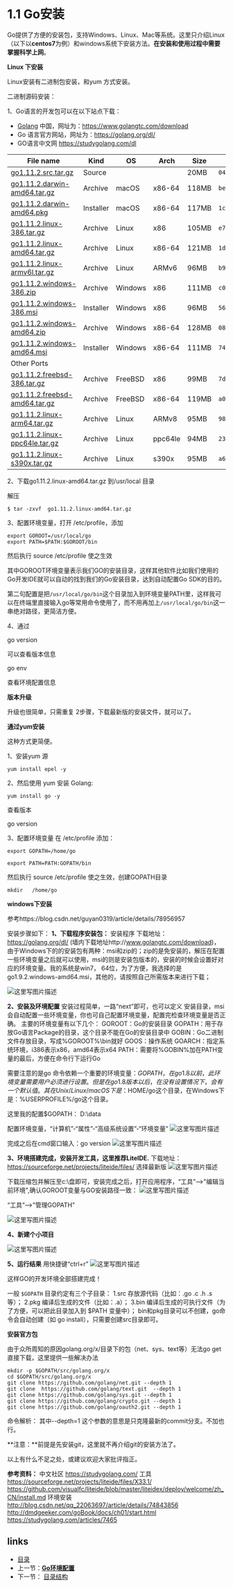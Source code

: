# **1.1  Go安装**

Go提供了方便的安装包，支持Windows、Linux、Mac等系统。这里只介绍Linux（以下以**centos7**为例）和windows系统下安装方法。**在安装和使用过程中需要掌握科学上网**。

**Linux 下安装**

Linux安装有二进制包安装，和yum 方式安装。

二进制源码安装：

1、Go语言的开发包可以在以下站点下载：

- [Golang](http://c.biancheng.net/golang/) 中国，网址为：https://www.golangtc.com/download
- Go 语言官方网站，网址为：https://golang.org/dl/
- GO语言中文网 https://studygolang.com/dl

| File name                                | Kind      | OS      | Arch    | Size  | SHA256 Checksum                          |
| ---------------------------------------- | --------- | ------- | ------- | ----- | ---------------------------------------- |
| [go1.11.2.src.tar.gz](https://dl.google.com/go/go1.11.2.src.tar.gz) | Source    |         |         | 20MB  | `042fba357210816160341f1002440550e952eb12678f7c9e7e9d389437942550` |
| [go1.11.2.darwin-amd64.tar.gz](https://dl.google.com/go/go1.11.2.darwin-amd64.tar.gz) | Archive   | macOS   | x86-64  | 118MB | `be2a9382ef85792280951a78e789e8891ddb1df4ac718cd241ea9d977c85c683` |
| [go1.11.2.darwin-amd64.pkg](https://dl.google.com/go/go1.11.2.darwin-amd64.pkg) | Installer | macOS   | x86-64  | 117MB | `1cb34dffecb3c3d441667954bab5b7fdb048c40704b76cd801f09796b909ff50` |
| [go1.11.2.linux-386.tar.gz](https://dl.google.com/go/go1.11.2.linux-386.tar.gz) | Archive   | Linux   | x86     | 105MB | `e74f2f37b43b9b1bcf18008a11e0efb8921b41dff399a4f48ac09a4f25729881` |
| [go1.11.2.linux-amd64.tar.gz](https://dl.google.com/go/go1.11.2.linux-amd64.tar.gz) | Archive   | Linux   | x86-64  | 121MB | `1dfe664fa3d8ad714bbd15a36627992effd150ddabd7523931f077b3926d736d` |
| [go1.11.2.linux-armv6l.tar.gz](https://dl.google.com/go/go1.11.2.linux-armv6l.tar.gz) | Archive   | Linux   | ARMv6   | 96MB  | `b9d16a8eb1f7b8fdadd27232f6300aa8b4427e5e4cb148c4be4089db8fb56429` |
| [go1.11.2.windows-386.zip](https://dl.google.com/go/go1.11.2.windows-386.zip) | Archive   | Windows | x86     | 111MB | `c0c5ab568d9cf260cd7d281e0a489ef91f4b943813d99dac78b61607dca17283` |
| [go1.11.2.windows-386.msi](https://dl.google.com/go/go1.11.2.windows-386.msi) | Installer | Windows | x86     | 96MB  | `56dc82a16747be3b94213cd53a059437462437bc67a087552111324d3f64877a` |
| [go1.11.2.windows-amd64.zip](https://dl.google.com/go/go1.11.2.windows-amd64.zip) | Archive   | Windows | x86-64  | 128MB | `086c59df0dce54d88f30edd50160393deceb27e73b8d6b46b9ee3f88b0c02e28` |
| [go1.11.2.windows-amd64.msi](https://dl.google.com/go/go1.11.2.windows-amd64.msi) | Installer | Windows | x86-64  | 111MB | `74e0221315bb79c45080cd0c81bbe046ab2a21bea808fa5e2d119f3a07815218` |
| Other Ports                              |           |         |         |       |                                          |
| [go1.11.2.freebsd-386.tar.gz](https://dl.google.com/go/go1.11.2.freebsd-386.tar.gz) | Archive   | FreeBSD | x86     | 99MB  | `7daf8c1995e6eb343c4b487ba4d6b8fb5463cdead8a8bde867a25cc7168ff77b` |
| [go1.11.2.freebsd-amd64.tar.gz](https://dl.google.com/go/go1.11.2.freebsd-amd64.tar.gz) | Archive   | FreeBSD | x86-64  | 119MB | `a0b46726b102067bdd9a9b863f2bce4d23e4478118162bb9b2362733eb28cabf` |
| [go1.11.2.linux-arm64.tar.gz](https://dl.google.com/go/go1.11.2.linux-arm64.tar.gz) | Archive   | Linux   | ARMv8   | 95MB  | `98a42b9b8d3bacbcc6351a1e39af52eff582d0bc3ac804cd5a97ce497dd84026` |
| [go1.11.2.linux-ppc64le.tar.gz](https://dl.google.com/go/go1.11.2.linux-ppc64le.tar.gz) | Archive   | Linux   | ppc64le | 94MB  | `23291935a299fdfde4b6a988ce3faa0c7a498aab6d56bbafbf1e7476468529a3` |
| [go1.11.2.linux-s390x.tar.gz](https://dl.google.com/go/go1.11.2.linux-s390x.tar.gz) | Archive   | Linux   | s390x   | 95MB  | `a67ef820ef8cfecc8d68c69dd5bf513aaf647c09b6605570af425bf5fe8a32f0` |

2、下载go1.11.2.linux-amd64.tar.gz 到/usr/local 目录

解压

```
$ tar -zxvf  go1.11.2.linux-amd64.tar.gz
```

3、配置环境变量，打开 /etc/profile，添加

```
export GOROOT=/usr/local/go
export PATH=$PATH:$GOROOT/bin

```

然后执行 source /etc/profile 使之生效

其中GOROOT环境变量表示我们GO的安装目录，这样其他软件比如我们使用的Go开发IDE就可以自动的找到我们的Go安装目录，达到自动配置Go SDK的目的。

第二句配置是把`/usr/local/go/bin`这个目录加入到环境变量PATH里，这样我可以在终端里直接输入go等常用命令使用了，而不用再加上`/usr/local/go/bin`这一串绝对路径，更简洁方便。

4、通过 

go version

可以查看版本信息

go env

查看环境配置信息

**版本升级**

升级也很简单，只需重复 2步骤，下载最新版的安装文件，就可以了。

**通过yum安装**

这种方式更简便。

1、安装yum 源

```
yum install epel -y
```


2、然后使用 yum 安装 Golang:

```
yum install go -y
```


查看版本

go version

3、配置环境变量 
在 /etc/profile 添加：

```
export GOPATH=/home/go

export PATH=PATH:GOPATH/bin

```


然后执行 source /etc/profile 使之生效，创建GOPATH目录

```
mkdir   /home/go
```

**windows下安装**

参考https://blog.csdn.net/guyan0319/article/details/78956957

安装步骤如下：
**1、下载程序安装包：**
安装程序 下载地址：https://golang.org/dl/ (墙内下载地址http://www.golangtc.com/download)，
由于Windows下的的安装包有两种：msi和zip的；zip的是免安装的，解压在配置一些环境变量之后就可以使用，msi的则是安装包版本的，安装的时候会设置好对应的环境变量。我的系统是win7，  64位，为了方便，我选择的是go1.9.2.windows-amd64.msi，其他的，请按照自己所需版本来进行下载；

![这里写图片描述](https://github.com/guyan0319/golang_development_notes/blob/master/images/1.1.1.png?raw=true)

**2、安装及环境配置**
安装过程简单，一路“next”即可，也可以定义 安装目录，msi会自动配置一些环境变量，你也可自己配置环境变量，配置完检查环境变量是否正确。
主要的环境变量有以下几个：
GOROOT：Go的安装目录
GOPATH：用于存放Go语言Package的目录，这个目录不能在Go的安装目录中
GOBIN：Go二进制文件存放目录，写成%GOROOT%\bin就好
GOOS：操作系统
GOARCH：指定系统环境，i386表示x86，amd64表示x64
PATH：需要将%GOBIN%加在PATH变量的最后，方便在命令行下运行Go

需要注意的是go 命令依赖一个重要的环境变量：$GOPATH，在go 1.8以前，此环境变量需要用户必须进行设置。但是在go 1.8版本以后，在没有设置情况下，会有一个默认值。 其在Unix/Linux/macOS下是：$HOME/go这个目录，在Windows下是：%USERPROFILE%/go这个目录。

这里我的配置$GOPATH： D:\data

配置环境变量，“计算机”-“属性”-“高级系统设置”-“环境变量”
![这里写图片描述](https://github.com/guyan0319/golang_development_notes/blob/master/images/1.1.2.png?raw=true)

完成之后在cmd窗口输入：go version
![这里写图片描述](https://github.com/guyan0319/golang_development_notes/blob/master/images/1.1.3.png?raw=true)

**3、环境搭建完成，安装开发工具，这里推荐LiteIDE.**
下载地址：https://sourceforge.net/projects/liteide/files/
选择最新版
![这里写图片描述](https://github.com/guyan0319/golang_development_notes/blob/master/images/1.1.4.png?raw=true)

下载压缩包并解压至c:\盘即可，安装完成之后，打开应用程序，“工具”-->"编辑当前环境",确认GOROOT变量与GO安装路径一致：
![这里写图片描述](https://github.com/guyan0319/golang_development_notes/blob/master/images/1.1.5.png?raw=true)

“工具”-->"管理GOPATH"

![这里写图片描述](https://github.com/guyan0319/golang_development_notes/blob/master/images/1.1.6.png?raw=true)

**4、新建个小项目**

![这里写图片描述](https://github.com/guyan0319/golang_development_notes/blob/master/images/1.1.7.png?raw=true)

**5、运行结果**
用快捷键“ctrl+r”
![这里写图片描述](https://github.com/guyan0319/golang_development_notes/blob/master/images/1.1.8.png?raw=true)

这样GO的开发环境全部搭建完成！

一般 `$GOPATH` 目录约定有三个子目录：
1.src 存放源代码（比如：.go .c .h .s等）；
2.pkg 编译后生成的文件（比如：.a）；
3.bin 编译后生成的可执行文件（为了方便，可以把此目录加入到 $PATH 变量中）；
bin和pkg目录可以不创建，go命令会自动创建（如 go install），只需要创建src目录即可。

**安装官方包**

由于众所周知的原因golang.org/x/目录下的包（net、sys、text等）无法go get直接下载，这里提供一些解决办法

```
mkdir -p $GOPATH/src/golang.org/x
cd $GOPATH/src/golang.org/x
git clone https://github.com/golang/net.git --depth 1
git clone  https://github.com/golang/text.git  --depth 1
git clone https://github.com/golang/sys.git --depth 1
git clone https://github.com/golang/crypto.git --depth 1
git clone https://github.com/golang/oauth2.git --depth 1
```

命令解析：
其中--depth=1 这个参数的意思是只克隆最新的commit分支。不加也行。

**注意：**前提是先安装git，这里就不再介绍git的安装方法了。

以上有什么不足之处，或建议欢迎大家批评指正。

**参考资料：**
中文社区
https://studygolang.com/
工具
https://sourceforge.net/projects/liteide/files/X33.1/
https://github.com/visualfc/liteide/blob/master/liteidex/deploy/welcome/zh_CN/install.md
环境安装
http://blog.csdn.net/qq_22063697/article/details/74843856
http://dmdgeeker.com/goBook/docs/ch01/start.html
https://studygolang.com/articles/7465





## links

- [目录](https://github.com/guyan0319/golang_development_notes/blob/master/zh/preface.md)
- 上一节：[**Go环境配置**](https://github.com/guyan0319/golang_development_notes/blob/master/zh/1.0.md)
- 下一节： [目录结构](https://github.com/guyan0319/golang_development_notes/blob/master/zh/1.2.md)








